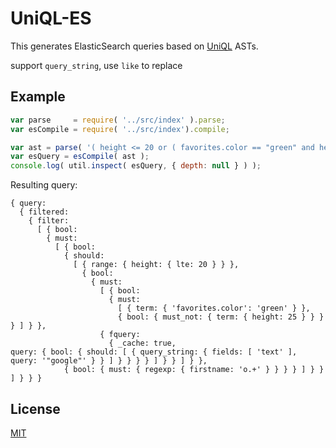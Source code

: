 UniQL-ES
=======

This generates ElasticSearch queries based on [UniQL](https://github.com/honeinc/uniql) ASTs.

support `query_string`, use `like` to replace

## Example

```javascript
var parse     = require( '../src/index' ).parse;
var esCompile = require( '../src/index').compile;

var ast = parse( '( height <= 20 or ( favorites.color == "green" and height != 25 and text like "google" ) ) and firstname ~= "o.+"' );
var esQuery = esCompile( ast );
console.log( util.inspect( esQuery, { depth: null } ) );
```

Resulting query:

```
{ query:
  { filtered:
    { filter:
      [ { bool:
        { must:
          [ { bool:
            { should:
              [ { range: { height: { lte: 20 } } },
                { bool:
                  { must:
                    [ { bool:
                      { must:
                        [ { term: { 'favorites.color': 'green' } },
                        { bool: { must_not: { term: { height: 25 } } } } ] } },
                    { fquery:
                      { _cache: true,
query: { bool: { should: [ { query_string: { fields: [ 'text' ], query: '"google"' } } ] } } } } ] } } ] } },
            { bool: { must: { regexp: { firstname: 'o.+' } } } } ] } } ] } } }

```

## License

[MIT](LICENSE)
